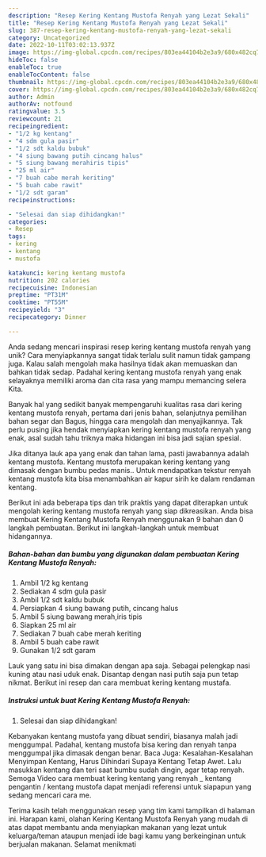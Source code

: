 ```yaml
---
description: "Resep Kering Kentang Mustofa Renyah yang Lezat Sekali"
title: "Resep Kering Kentang Mustofa Renyah yang Lezat Sekali"
slug: 387-resep-kering-kentang-mustofa-renyah-yang-lezat-sekali
category: Uncategorized
date: 2022-10-11T03:02:13.937Z
image: https://img-global.cpcdn.com/recipes/803ea44104b2e3a9/680x482cq70/kering-kentang-mustofa-renyah-foto-resep-utama.jpg
hideToc: false
enableToc: true
enableTocContent: false
thumbnail: https://img-global.cpcdn.com/recipes/803ea44104b2e3a9/680x482cq70/kering-kentang-mustofa-renyah-foto-resep-utama.jpg
cover: https://img-global.cpcdn.com/recipes/803ea44104b2e3a9/680x482cq70/kering-kentang-mustofa-renyah-foto-resep-utama.jpg
author: Admin
authorAv: notfound
ratingvalue: 3.5
reviewcount: 21
recipeingredient:
- "1/2 kg kentang"
- "4 sdm gula pasir"
- "1/2 sdt kaldu bubuk"
- "4 siung bawang putih cincang halus"
- "5 siung bawang merahiris tipis"
- "25 ml air"
- "7 buah cabe merah keriting"
- "5 buah cabe rawit"
- "1/2 sdt garam"
recipeinstructions:

- "Selesai dan siap dihidangkan!"
categories:
- Resep
tags:
- kering
- kentang
- mustofa

katakunci: kering kentang mustofa 
nutrition: 202 calories
recipecuisine: Indonesian
preptime: "PT31M"
cooktime: "PT55M"
recipeyield: "3"
recipecategory: Dinner

---
```





Anda sedang mencari inspirasi resep kering kentang mustofa renyah yang unik? Cara menyiapkannya sangat tidak terlalu sulit namun tidak gampang juga. Kalau salah mengolah maka hasilnya tidak akan memuaskan dan bahkan tidak sedap. Padahal kering kentang mustofa renyah yang enak selayaknya memiliki aroma dan cita rasa yang mampu memancing selera Kita.





Banyak hal yang sedikit banyak mempengaruhi kualitas rasa dari kering kentang mustofa renyah, pertama dari jenis bahan, selanjutnya pemilihan bahan segar dan Bagus, hingga cara mengolah dan menyajikannya. Tak perlu pusing jika hendak menyiapkan kering kentang mustofa renyah yang enak,      asal sudah tahu triknya maka hidangan ini bisa jadi sajian spesial.














Jika ditanya lauk apa yang enak dan tahan lama, pasti jawabannya adalah kentang mustofa. Kentang mustofa merupakan kering kentang yang dimasak dengan bumbu pedas manis.. Untuk mendapatkan tekstur renyah kentang mustofa kita bisa menambahkan air kapur sirih ke dalam rendaman kentang.






Berikut ini ada beberapa tips dan trik praktis yang dapat diterapkan untuk mengolah kering kentang mustofa renyah yang siap dikreasikan. Anda bisa membuat Kering Kentang Mustofa Renyah menggunakan 9 bahan dan 0 langkah pembuatan. Berikut ini langkah-langkah untuk membuat hidangannya.

<!--inarticleads1-->

##### Bahan-bahan dan bumbu yang digunakan dalam pembuatan Kering Kentang Mustofa Renyah:

1. Ambil 1/2 kg kentang
1. Sediakan 4 sdm gula pasir
1. Ambil 1/2 sdt kaldu bubuk
1. Persiapkan 4 siung bawang putih, cincang halus
1. Ambil 5 siung bawang merah,iris tipis
1. Siapkan 25 ml air
1. Sediakan 7 buah cabe merah keriting
1. Ambil 5 buah cabe rawit
1. Gunakan 1/2 sdt garam


Lauk yang satu ini bisa dimakan dengan apa saja. Sebagai pelengkap nasi kuning atau nasi uduk enak. Disantap dengan nasi putih saja pun tetap nikmat. Berikut ini resep dan cara membuat kering kentang mustafa. 

<!--inarticleads2-->

##### Instruksi untuk buat Kering Kentang Mustofa Renyah:


1. Selesai dan siap dihidangkan!

Kebanyakan kentang mustofa yang dibuat sendiri, biasanya malah jadi menggumpal. Padahal, kentang mustofa bisa kering dan renyah tanpa menggumpal jika dimasak dengan benar. Baca Juga: Kesalahan-Kesalahan Menyimpan Kentang, Harus Dihindari Supaya Kentang Tetap Awet. Lalu masukkan kentang dan teri saat bumbu sudah dingin, agar tetap renyah. Semoga Video cara membuat kering kentang yang renyah _ kentang pengantin / kentang mustofa dapat menjadi referensi untuk siapapun yang sedang mencari cara me. 

Terima kasih telah menggunakan resep yang tim kami tampilkan di halaman ini. Harapan kami, olahan Kering Kentang Mustofa Renyah yang mudah di atas dapat membantu anda menyiapkan makanan yang lezat untuk keluarga/teman ataupun menjadi ide bagi kamu yang berkeinginan untuk berjualan makanan. Selamat menikmati
